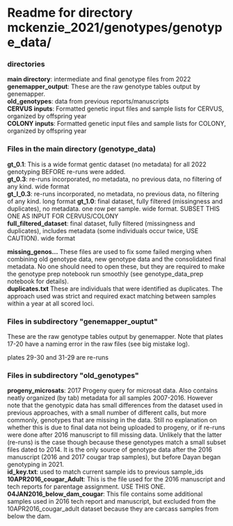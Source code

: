 # Readme for directory mckenzie_2021/genotypes/genotype_data/ 

### directories  

__main directory__: intermediate and final genotype files from 2022  
__genemapper_output__: These are the raw genotype tables output by genemapper.  
__old_genotypes__: data from previous reports/manuscripts  
__CERVUS inputs__: Formatted genetic input files and sample lists for CERVUS, organized by offspring year  
__COLONY inputs__: Formatted genetic input files and sample lists for COLONY, organized by offspring year


### Files in the main directory (genotype_data)

__gt_0.1__: This is a wide format gentic dataset (no metadata) for all 2022 genotyping BEFORE re-runs were added.  
__gt_0.3__: re-runs incorporated, no metadata, no previous data, no filtering of any kind. wide format   
__gt_l_0.3__: re-runs incorporated, no metadata, no previous data, no filtering of any kind. long format 
__gt_1.0__: final dataset, fully filtered (missingness and duplicates), no metadata. one row per sample. wide format. SUBSET THIS ONE AS INPUT FOR CERVUS/COLONY    
__full_filtered_dataset__: final dataset, fully filtered (missingness and duplicates), includes metadata (some individuals occur twice, USE CAUTION). wide format  

__missing_genos...__ These files are used to fix some failed merging when combining old genotype data, new genotype data and the consolidated final metadata. No one should need to open these, but they are required to make the genotype prep notebook run smoothly (see genotype_data_prep notebook for details).  
__duplicates.txt__ These are individuals that were identified as duplicates. The approach used was strict and required exact matching between samples within a year at all scored loci.  


 
### Files in subdirectory "genemapper_ouptut"

These are the raw genotype tables output by genemapper. 
Note that plates 17-20 have a naming error in the raw files (see big mistake log). 

plates 29-30 and 31-29 are re-runs

### Files in subdirectory "old_genotypes"

__progeny_microsats__: 2017 Progeny query for microsat data. Also contains neatly organized (by tab) metadata for all samples 2007-2016. However note that the genotypic data has small differences from the dataset used in previous approaches, with a small number of different calls, but more commonly, genotypes that are missing in the data. Still no explanation on whether this is due to final data not being uploaded to progeny, or if re-runs were done after 2016 manuscript to fill missing data. Unlikely that the latter (re-runs) is the case though because these genotypes match a small subset files dated to 2014. It is the only source of genotype data after the 2016 manuscript (2016 and 2017 cougar trap samples), but before Dayan began genotyping in 2021.   
__id_key.txt__: used to match current sample ids to previous sample_ids  
__10APR2016_cougar_Adult__: This is the file used for the 2016 manuscript and tech reports for parentage assignment. USE THIS ONE.  
__04JAN2016_below_dam_cougar__: This file contains some additional samples used in 2016 tech report and manuscript, but excluded from the 10APR2016_cougar_adult dataset because they are carcass samples from below the dam.
